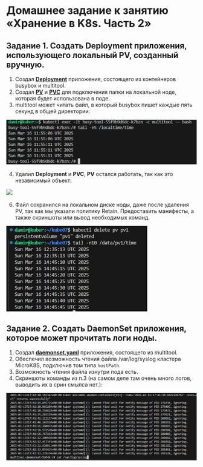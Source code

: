 # Домашнее задание к занятию «Хранение в K8s. Часть 2»

## Задание 1. Создать Deployment приложения, использующего локальный PV, созданный вручную.
1. Создал [**Deployment**](https://github.com/Granit16/Netology/blob/main/netology/kubernetes/07/yaml/dep.yaml) приложения, состоящего из контейнеров busybox и multitool.
2. Создал [**PV**](https://github.com/Granit16/Netology/blob/main/netology/kubernetes/07/yaml/pv.yaml) и [**PVC**](https://github.com/Granit16/Netology/blob/main/netology/kubernetes/07/yaml/pvc.yaml) для подключения папки на локальной ноде, которая будет использована в поде.
3. multitool может читать файл, в который busybox пишет каждые пять секунд в общей директории:

![](https://github.com/Granit16/Netology/blob/main/netology/kubernetes/07/pics/tail_multitool.png)

4. Удалил **Deployment** и **PVC**, **PV** остался работать, так как это независимый объект:

![](https://github.com/Granit16/Netology/blob/main/netology/kubernetes/07/pics/del_dep_pvce.png)

6. Файл сохранился на локальном диске ноды, даже после удаления PV, так как мы указали политику Retain.
Предоставить манифесты, а также скриншоты или вывод необходимых команд.

![](https://github.com/Granit16/Netology/blob/main/netology/kubernetes/07/pics/del_pv.png)
   


    

## Задание 2. Создать DaemonSet приложения, которое может прочитать логи ноды.
1. Создал [**daemonset.yaml**](https://github.com/Granit16/Netology/blob/main/netology/kubernetes/06/yaml/daemonset.yaml) приложения, состоящего из multitool.
2. Обеспечил возможность чтения файла /var/log/syslog кластера MicroK8S, подключив том типа ```hostPath```.
3. Возможность чтения файла изнутри пода есть.
4. Скриншоты команды из п.3 (на самом деле там очень много логов, выводить их в срин смылса нет.):


![](https://github.com/Granit16/Netology/blob/main/netology/kubernetes/06/pics/cat_var_log.png)

